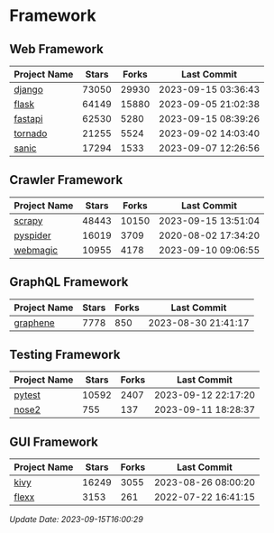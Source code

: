 # Framework

## Web Framework
| Project Name | Stars | Forks | Last Commit |
| ------------ | ----- | ----- | ----------- |
| [django](https://github.com/django/django) | 73050 | 29930 | 2023-09-15 03:36:43 |
| [flask](https://github.com/pallets/flask) | 64149 | 15880 | 2023-09-05 21:02:38 |
| [fastapi](https://github.com/tiangolo/fastapi) | 62530 | 5280 | 2023-09-15 08:39:26 |
| [tornado](https://github.com/tornadoweb/tornado) | 21255 | 5524 | 2023-09-02 14:03:40 |
| [sanic](https://github.com/sanic-org/sanic) | 17294 | 1533 | 2023-09-07 12:26:56 |

## Crawler Framework
| Project Name | Stars | Forks | Last Commit |
| ------------ | ----- | ----- | ----------- |
| [scrapy](https://github.com/scrapy/scrapy) | 48443 | 10150 | 2023-09-15 13:51:04 |
| [pyspider](https://github.com/binux/pyspider) | 16019 | 3709 | 2020-08-02 17:34:20 |
| [webmagic](https://github.com/code4craft/webmagic) | 10955 | 4178 | 2023-09-10 09:06:55 |

## GraphQL Framework
| Project Name | Stars | Forks | Last Commit |
| ------------ | ----- | ----- | ----------- |
| [graphene](https://github.com/graphql-python/graphene) | 7778 | 850 | 2023-08-30 21:41:17 |

## Testing Framework
| Project Name | Stars | Forks | Last Commit |
| ------------ | ----- | ----- | ----------- |
| [pytest](https://github.com/pytest-dev/pytest) | 10592 | 2407 | 2023-09-12 22:17:20 |
| [nose2](https://github.com/nose-devs/nose2) | 755 | 137 | 2023-09-11 18:28:37 |

## GUI Framework
| Project Name | Stars | Forks | Last Commit |
| ------------ | ----- | ----- | ----------- |
| [kivy](https://github.com/kivy/kivy) | 16249 | 3055 | 2023-08-26 08:00:20 |
| [flexx](https://github.com/flexxui/flexx) | 3153 | 261 | 2022-07-22 16:41:15 |

*Update Date: 2023-09-15T16:00:29*